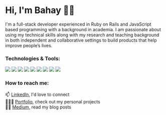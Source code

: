 # Hi, I'm Bahay 👋🏼

I'm a full-stack developer experienced in Ruby on Rails and JavaScript based programming with a background in academia. I am passionate about using my technical skills along with my research and teaching background in both independent and collaborative settings to build products that help improve people’s lives. 

### Technologies & Tools:
![](https://img.shields.io/badge/JavaScript-skill?style=for-the-badge&logo=javascript&logoColor=yellow&color=gray)
![](https://img.shields.io/badge/Ruby-skill?style=for-the-badge&logo=ruby&logoColor=red&color=gray)
![](https://img.shields.io/badge/React-skill?style=for-the-badge&logo=react&logoColor=blue&color=gray)
![](https://img.shields.io/badge/Rails-skill?style=for-the-badge&logo=ruby-on-rails&logoColor=red&color=gray)
![](https://img.shields.io/badge/HTML-skill?style=for-the-badge&logo=html5&logoColor=orange&color=gray)
![](https://img.shields.io/badge/CSS-skill?style=for-the-badge&logo=css3&logoColor=blue&color=gray)
![](https://img.shields.io/badge/PostgreSQL-skill?style=for-the-badge&logo=postgresql&logoColor=blue&color=gray)
![](https://img.shields.io/badge/Git-skill?style=for-the-badge&logo=git&logoColor=red&color=gray)
![](https://img.shields.io/badge/Bootstrap-skill?style=for-the-badge&logo=bootstrap&logoColor=563d7c&color=gray)


### How to reach me:
📫 [LinkedIn](https://www.linkedin.com/in/bahay-gulle-bilgi/), I'd love to connect </br> 
👩🏼‍💻 [Portfolio](https://www.bahaygb.com/), check out my personal projects</br>
✍🏻 [Medium](https://medium.com/@bahayg), read my blog posts</br>




<!--
**bahayg/bahayg** is a ✨ _special_ ✨ repository because its `README.md` (this file) appears on your GitHub profile.

